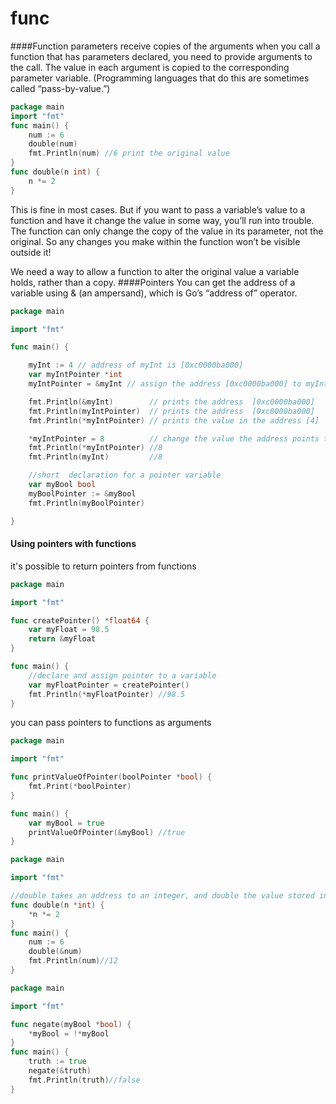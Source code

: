 # func

####Function parameters receive copies of the arguments
when you call a function that has parameters declared,
you need to provide arguments to the call. The value in each argument is
copied to the corresponding parameter variable. (Programming languages
that do this are sometimes called “pass-by-value.”)

```go
package main
import "fmt"
func main() {
	num := 6
	double(num)
	fmt.Println(num) //6 print the original value
}
func double(n int) {
	n *= 2
}

```
This is fine in most cases. But if you want to pass a variable’s value to a
function and have it change the value in some way, you’ll run into trouble.
The function can only change the copy of the value in its parameter, not the
original. So any changes you make within the function won’t be visible
outside it!

We need a way to allow a function to alter the original value a variable
holds, rather than a copy.
####Pointers
You can get the address of a variable using & (an ampersand), which is Go’s
“address of” operator.
```go
package main

import "fmt"

func main() {

	myInt := 4 // address of myInt is [0xc0000ba000]
	var myIntPointer *int
	myIntPointer = &myInt // assign the address [0xc0000ba000] to myIntPointer

	fmt.Println(&myInt)        // prints the address  [0xc0000ba000]
	fmt.Println(myIntPointer)  // prints the address  [0xc0000ba000]
	fmt.Println(*myIntPointer) // prints the value in the address [4]

	*myIntPointer = 8          // change the value the address points to
	fmt.Println(*myIntPointer) //8
	fmt.Println(myInt)         //8

	//short  declaration for a pointer variable
	var myBool bool
	myBoolPointer := &myBool
	fmt.Println(myBoolPointer)

}

```
#### Using pointers with functions
it's possible to return pointers from functions
```go
package main

import "fmt"

func createPointer() *float64 {
	var myFloat = 98.5
	return &myFloat
}

func main() {
	//declare and assign pointer to a variable
	var myFloatPointer = createPointer()
	fmt.Println(*myFloatPointer) //98.5
}

```

you can pass pointers to functions as arguments
```go
package main

import "fmt"

func printValueOfPointer(boolPointer *bool) {
	fmt.Print(*boolPointer)
}

func main() {
	var myBool = true
	printValueOfPointer(&myBool) //true
}
```

```go
package main

import "fmt"

//double takes an address to an integer, and double the value stored in this address
func double(n *int) {
	*n *= 2
}
func main() {
	num := 6
	double(&num)
	fmt.Println(num)//12
}
```
```go
package main

import "fmt"

func negate(myBool *bool) {
	*myBool = !*myBool
}
func main() {
	truth := true
	negate(&truth)
	fmt.Println(truth)//false
}

```